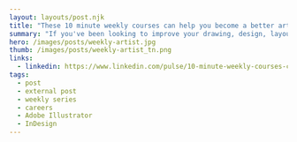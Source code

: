 ```yaml
---
layout: layouts/post.njk
title: "These 10 minute weekly courses can help you become a better artist and designer"
summary: "If you've been looking to improve your drawing, design, layout and photo editing skills, but keep a busy schedule, then these weekly series can help. They release once a week and include short, actionable tips and techniques from world class authors."
hero: /images/posts/weekly-artist.jpg
thumb: /images/posts/weekly-artist_tn.png
links:
  - linkedin: https://www.linkedin.com/pulse/10-minute-weekly-courses-can-help-you-become-better-ray-villalobos
tags:
  - post
  - external post
  - weekly series
  - careers
  - Adobe Illustrator
  - InDesign
---
```

